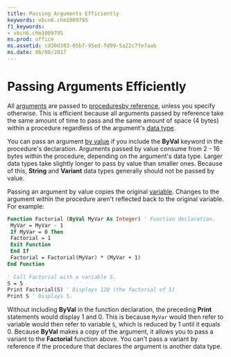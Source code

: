 ```yaml
---
title: Passing Arguments Efficiently
keywords: vbcn6.chm1009795
f1_keywords:
- vbcn6.chm1009795
ms.prod: office
ms.assetid: cd30d383-05b7-95ed-fd99-5a22c7fe7aab
ms.date: 06/08/2017
---
```



# Passing Arguments Efficiently

All [arguments](vbe-glossary.md) are passed to [procedures](vbe-glossary.md)[by reference](vbe-glossary.md), unless you specify otherwise. This is efficient because all arguments passed by reference take the same amount of time to pass and the same amount of space (4 bytes) within a procedure regardless of the argument's [data type](vbe-glossary.md).

You can pass an argument [by value](vbe-glossary.md) if you include the **ByVal** keyword in the procedure's declaration. Arguments passed by value consume from 2 - 16 bytes within the procedure, depending on the argument's data type. Larger data types take slightly longer to pass by value than smaller ones. Because of this, **String** and **Variant** data types generally should not be passed by value.

Passing an argument by value copies the original [variable](vbe-glossary.md). Changes to the argument within the procedure aren't reflected back to the original variable. For example:




```vb
Function Factorial (ByVal MyVar As Integer) ' Function declaration. 
 MyVar = MyVar - 1 
 If MyVar = 0 Then 
 Factorial = 1 
 Exit Function 
 End If 
 Factorial = Factorial(MyVar) * (MyVar + 1) 
End Function 
 
' Call Factorial with a variable S. 
S = 5 
Print Factorial(S) ' Displays 120 (the factorial of 5) 
Print S ' Displays 5. 

```

Without including  **ByVal** in the function declaration, the preceding **Print** statements would display 1 and 0. This is because `MyVar` would then refer to variable would then refer to variable `S`, which is reduced by 1 until it equals 0.
Because  **ByVal** makes a copy of the argument, it allows you to pass a variant to the **Factorial** function above. You can't pass a variant by reference if the procedure that declares the argument is another data type.

